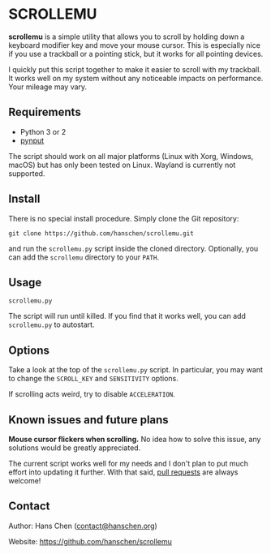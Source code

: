 SCROLLEMU
=========

**scrollemu** is a simple utility that allows you to scroll by holding down a
keyboard modifier key and move your mouse cursor. This is especially nice if
you use a trackball or a pointing stick, but it works for all pointing devices.

I quickly put this script together to make it easier to scroll with my
trackball. It works well on my system without any noticeable impacts on
performance. Your mileage may vary.


Requirements
------------

* Python 3 or 2
* [pynput]

The script should work on all major platforms (Linux with Xorg, Windows,
macOS) but has only been tested on Linux. Wayland is currently not supported.

[pynput]: https://pypi.org/project/pynput/


Install
-------

There is no special install procedure. Simply clone the Git repository:

    git clone https://github.com/hanschen/scrollemu.git

and run the `scrollemu.py` script inside the cloned directory.
Optionally, you can add the `scrollemu` directory to your ``PATH``.


Usage
-----

    scrollemu.py

The script will run until killed. If you find that it works well, you can add
`scrollemu.py` to autostart.


Options
-------

Take a look at the top of the `scrollemu.py` script. In particular, you may
want to change the `SCROLL_KEY` and `SENSITIVITY` options.

If scrolling acts weird, try to disable `ACCELERATION`.


Known issues and future plans
-----------------------------

**Mouse cursor flickers when scrolling.**
No idea how to solve this issue, any solutions would be greatly appreciated.

The current script works well for my needs and I don't plan to put much effort
into updating it further. With that said, [pull requests] are always welcome!

[pull requests]: https://github.com/hanschen/scrollemu/pulls


Contact
-------

Author: Hans Chen (contact@hanschen.org)

Website: https://github.com/hanschen/scrollemu

